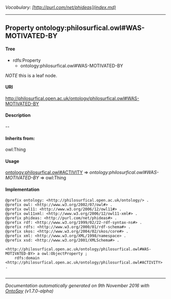 _Vocabulary: [http://purl.com/net/phideas](index.md)_ 

---	
	




    


## Property ontology:philosurfical.owl#WAS-MOTIVATED-BY


#### Tree

* rdfs:Property
    * ontology:philosurfical.owl#WAS-MOTIVATED-BY





*NOTE* this is a leaf node.


#### URI
http://philosurfical.open.ac.uk/ontology/philosurfical.owl#WAS-MOTIVATED-BY

#### Description
--


#### Inherits from:
owl:Thing



#### Usage


[ontology:philosurfical.owl#ACTIVITY](class-ontologyphilosurficalowlactivity.md) 
=&gt;&nbsp;_ontology:philosurfical.owl#WAS-MOTIVATED-BY_&nbsp;=&gt;&nbsp;owl:Thing

#### Implementation
```
@prefix ontology: <http://philosurfical.open.ac.uk/ontology/> .
@prefix owl: <http://www.w3.org/2002/07/owl#> .
@prefix owl11: <http://www.w3.org/2006/12/owl11#> .
@prefix owl11xml: <http://www.w3.org/2006/12/owl11-xml#> .
@prefix phideas: <http://purl.com/net/phideas#> .
@prefix rdf: <http://www.w3.org/1999/02/22-rdf-syntax-ns#> .
@prefix rdfs: <http://www.w3.org/2000/01/rdf-schema#> .
@prefix skos: <http://www.w3.org/2004/02/skos/core#> .
@prefix xml: <http://www.w3.org/XML/1998/namespace> .
@prefix xsd: <http://www.w3.org/2001/XMLSchema#> .

<http://philosurfical.open.ac.uk/ontology/philosurfical.owl#WAS-MOTIVATED-BY> a owl:ObjectProperty ;
    rdfs:domain <http://philosurfical.open.ac.uk/ontology/philosurfical.owl#ACTIVITY> .


```










---

_Documentation automatically generated on 9th November 2016 with [OntoSpy](http://ontospy.readthedocs.org/ "Open") (v1.7.0-alpha)_